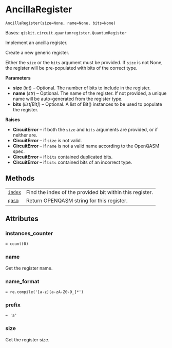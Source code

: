 # AncillaRegister

<span id="undefined" />

`AncillaRegister(size=None, name=None, bits=None)`

Bases: `qiskit.circuit.quantumregister.QuantumRegister`

Implement an ancilla register.

Create a new generic register.

Either the `size` or the `bits` argument must be provided. If `size` is not None, the register will be pre-populated with bits of the correct type.

**Parameters**

*   **size** (*int*) – Optional. The number of bits to include in the register.
*   **name** (*str*) – Optional. The name of the register. If not provided, a unique name will be auto-generated from the register type.
*   **bits** (*list\[Bit]*) – Optional. A list of Bit() instances to be used to populate the register.

**Raises**

*   **CircuitError** – if both the `size` and `bits` arguments are provided, or if neither are.
*   **CircuitError** – if `size` is not valid.
*   **CircuitError** – if `name` is not a valid name according to the OpenQASM spec.
*   **CircuitError** – if `bits` contained duplicated bits.
*   **CircuitError** – if `bits` contained bits of an incorrect type.

## Methods

|                                                                                                                             |                                                          |
| --------------------------------------------------------------------------------------------------------------------------- | -------------------------------------------------------- |
| [`index`](qiskit.circuit.AncillaRegister.index#qiskit.circuit.AncillaRegister.index "qiskit.circuit.AncillaRegister.index") | Find the index of the provided bit within this register. |
| [`qasm`](qiskit.circuit.AncillaRegister.qasm#qiskit.circuit.AncillaRegister.qasm "qiskit.circuit.AncillaRegister.qasm")     | Return OPENQASM string for this register.                |

## Attributes

<span id="undefined" />

### instances\_counter

`= count(0)`

<span id="undefined" />

### name

Get the register name.

<span id="undefined" />

### name\_format

`= re.compile('[a-z][a-zA-Z0-9_]*')`

<span id="undefined" />

### prefix

`= 'a'`

<span id="undefined" />

### size

Get the register size.

